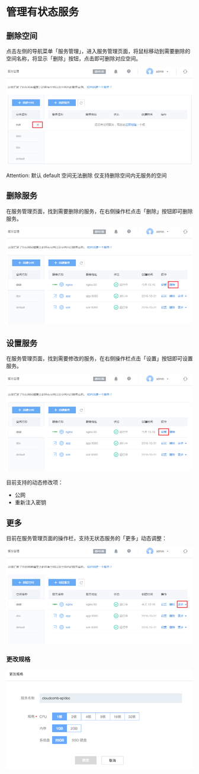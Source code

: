 # 管理有状态服务

## 删除空间

点击左侧的导航菜单「服务管理」，进入服务管理页面，将鼠标移动到需要删除的空间名称，将显示「删除」按钮，点击即可删除对应空间。

![](../image/管理有状态服务-删除空间.png)

<span>Attention:</span>
默认 default 空间无法删除
仅支持删除空间内无服务的空间

## 删除服务

在服务管理页面，找到需要删除的服务，在右侧操作栏点击「删除」按钮即可删除服务。

![](../image/管理有状态服务-删除服务.png)

## 设置服务

在服务管理页面，找到需要修改的服务，在右侧操作栏点击「设置」按钮即可设置服务。

![](../image/管理有状态服务-设置服务.png)

目前支持的动态修改项：

* 公网
* 重新注入密钥

## 更多
目前在服务管理页面的操作栏，支持无状态服务的「更多」动态调整：

![](../image/管理无状态服务-更多.png)

### 更改规格

![](../image/管理无状态服务-更多-更改规格.png)

